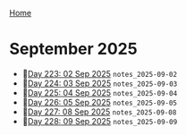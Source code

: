 [Home](../../main.md)

# September 2025


- 📝[Day 223: 02 Sep 2025](./09/notes_2025-09-02.md) `notes_2025-09-02`
- 📝[Day 224: 03 Sep 2025](./09/notes_2025-09-03.md) `notes_2025-09-03`
- 📝[Day 225: 04 Sep 2025](./09/notes_2025-09-04.md) `notes_2025-09-04`
- 📝[Day 226: 05 Sep 2025](./09/notes_2025-09-05.md) `notes_2025-09-05`
- 📝[Day 227: 08 Sep 2025](./09/notes_2025-09-08.md) `notes_2025-09-08`
- 📝[Day 228: 09 Sep 2025](./09/notes_2025-09-09.md) `notes_2025-09-09`
